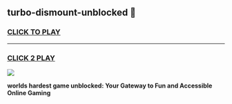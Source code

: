 
## turbo-dismount-unblocked 👋
<h3>
<a href="https://premium.freeplayer.one?title=turbo-dismount-unblocked&ref=14F">CLICK TO PLAY</a></h3>
<hr>

<h3>
<a href="https://premium.freeplayer.one?title=turbo-dismount-unblocked&ref=14F">CLICK 2 PLAY</a>
  
</h3>

<a href="https://premium.freeplayer.one?title=turbo-dismount-unblocked&ref=12F/"><img src="https://clearcache.store/games.png"></a>


**worlds hardest game unblocked: Your Gateway to Fun and Accessible Online Gaming**
